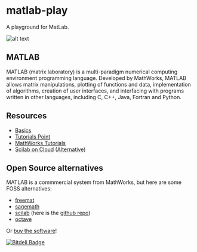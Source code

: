 # matlab-play

A playground for MatLab.

![alt text][matlab-logo]

## MATLAB

MATLAB (matrix laboratory) is a multi-paradigm numerical computing environment programming language. Developed by MathWorks, MATLAB allows matrix manipulations, plotting of functions and data, implementation of algorithms, creation of user interfaces, and interfacing with programs written in other languages, including C, C++, Java, Fortran and Python.

## Resources

* [Basics][basics]
* [Tutorials Point][tutorials-point]
* [MathWorks Tutorials][mathworks-tutorials]
* [Scilab on Cloud][scilab-cloud] ([Alternative][scilab-hotcalcul])

## Open Source alternatives

MATLAB is a commmercial system from MathWorks, but here are some FOSS alternatives:

* [freemat][freemat]
* [sagemath][sagemath]
* [scilab][scilab] (here is the [github repo][scilab-github])
* [octave][octave]

Or [buy the software][buy]!

[matlab-logo]: http://ingcivilocpvb.files.wordpress.com/2010/11/matlab.jpg "MATLAB"
[basics]: http://www.math.utah.edu/~eyre/computing/matlab-intro/
[tutorials-point]: http://www.tutorialspoint.com/matlab/index.htm
[mathworks-tutorials]: https://www.mathworks.com/academia/student_center/tutorials/
[freemat]: http://freemat.sourceforge.net/
[sagemath]: http://www.sagemath.org/
[scilab]: http://www.scilab.org/
[scilab-cloud]: http://cloud.scilab.in/
[scilab-hotcalcul]: http://hotcalcul.com/on-line-calculator/scilab
[scilab-github]: https://github.com/opencollab/scilab
[octave]: http://www.gnu.org/software/octave/
[buy]: https://www.mathworks.com/academia/student_version/


[![Bitdeli Badge](https://d2weczhvl823v0.cloudfront.net/Zedronar/matlab-play/trend.png)](https://bitdeli.com/free "Bitdeli Badge")

